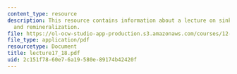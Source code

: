 ```yaml
---
content_type: resource
description: This resource contains information about a lecture on sinking particles
  and remineralization.
file: https://ol-ocw-studio-app-production.s3.amazonaws.com/courses/12-742-marine-chemistry-fall-2006/2c151f7860e76a19580e89174b42420f_lecture17_18.pdf
file_type: application/pdf
resourcetype: Document
title: lecture17_18.pdf
uid: 2c151f78-60e7-6a19-580e-89174b42420f
---
```

